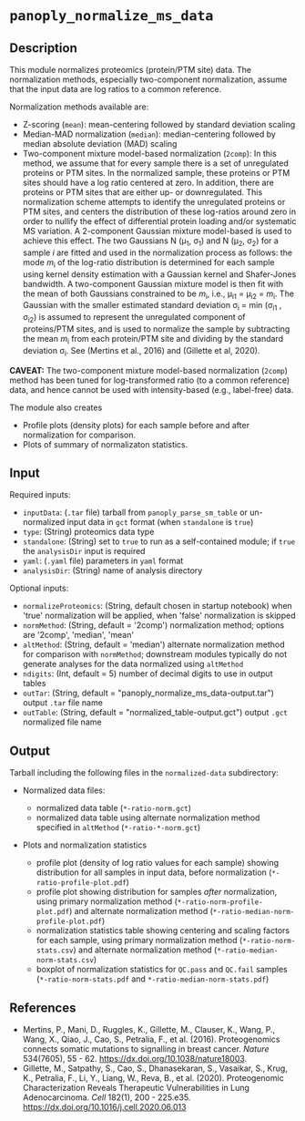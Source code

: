 # ```panoply_normalize_ms_data```

## Description

This module normalizes proteomics (protein/PTM site) data. The normalization methods, especially two-component normalization, assume that the input data are log ratios to a common reference. 

Normalization methods available are:

* Z-scoring (`mean`): mean-centering followed by standard deviation scaling
* Median-MAD normalization (`median`): median-centering followed by median absolute deviation (MAD) scaling
* Two-component mixture model-based normalization (`2comp`): In this method, we assume that for every sample there is a set of unregulated proteins or PTM sites. In the normalized sample, these proteins or PTM sites should have a log ratio centered at zero. In addition, there are proteins or PTM sites that are either up- or downregulated. This normalization scheme attempts to identify the unregulated proteins or PTM sites, and centers the distribution of these log-ratios around zero in order to nullify the effect of differential protein loading and/or systematic MS variation. A 2-component Gaussian mixture model-based is used to achieve this effect. The two Gaussians N (&mu;<sub>1</sub>, &sigma;<sub>1</sub>) and N (&mu;<sub>2</sub>, &sigma;<sub>2</sub>) for a sample *i* are fitted and used in the normalization process as follows: the mode *m*<sub>i</sub> of the log-ratio distribution is determined for each sample using kernel density estimation with a Gaussian kernel and Shafer-Jones bandwidth. A two-component Gaussian mixture model is then fit with the mean of both Gaussians constrained to be *m*<sub>i</sub>, i.e., &mu;<sub>i1</sub> = &mu;<sub>i2</sub> = *m*<sub>i</sub>. The Gaussian with the smaller estimated standard deviation &sigma;<sub>i</sub> = min (&sigma;<sub>i1</sub> , &sigma;<sub>i2</sub>) is assumed to represent the unregulated component of proteins/PTM sites, and is used to normalize the sample by subtracting the mean *m*<sub>i</sub> from each protein/PTM site and dividing by the standard deviation &sigma;<sub>i</sub>. See (Mertins et al., 2016) and (Gillette et al, 2020).

**CAVEAT:** The two-component mixture model-based normalization (`2comp`) method has been tuned for log-transformed ratio (to a common reference) data, and hence cannot be used with intensity-based (e.g., label-free) data.

The module also creates

* Profile plots (density plots) for each sample before and after normalization for comparison.
* Plots of summary of normalizaton statistics.


## Input

Required inputs:

* ```inputData```: (`.tar` file) tarball from ```panoply_parse_sm_table``` or un-normalized input data in `gct` format (when `standalone` is `true`)
* ```type```: (String) proteomics data type
* ```standalone```: (String) set to ```true``` to run as a self-contained module; if ```true``` the ```analysisDir``` input is required
* ```yaml```: (`.yaml` file) parameters in `yaml` format
* ```analysisDir```: (String) name of analysis directory

Optional inputs:

* ```normalizeProteomics```: (String, default chosen in startup notebook) when 'true' normalization will be applied, when 'false' normalization is skipped
* ```normMethod```: (String, default = '2comp') normalization method; options are '2comp', 'median', 'mean'
* ```altMethod```: (String, default = 'median') alternate normalization method for comparison with `normMethod`; downstream modules typically do not generate analyses for the data normalized using `altMethod`
* ```ndigits```: (Int, default = 5) number of decimal digits to use in output tables
* ```outTar```: (String, default = "panoply_normalize_ms_data-output.tar") output `.tar` file name
* ```outTable```: (String, default = "normalized_table-output.gct") output `.gct` normalized file name

## Output

Tarball including the following files in the `normalized-data` subdirectory: 

* Normalized data files:
	* normalized data table (`*-ratio-norm.gct`)
	* normalized data table using alternate normalization method specified in `altMethod` (`*-ratio-*-norm.gct`)

* Plots and normalization statistics
	* profile plot (density of log ratio values for each sample) showing distribution for all samples in input data, before normalization (`*-ratio-profile-plot.pdf`)
	* profile plot showing distribution for samples *after* normalization, using primary normalization method (`*-ratio-norm-profile-plot.pdf`) and alternate normalization method (`*-ratio-median-norm-profile-plot.pdf`)
	* normalization statistics table showing centering and scaling factors for each sample, using primary normalization method (`*-ratio-norm-stats.csv`) and alternate normalization method (`*-ratio-median-norm-stats.csv`)
	* boxplot of normalization statistics for `QC.pass` and `QC.fail` samples (`*-ratio-norm-stats.pdf` and `*-ratio-median-norm-stats.pdf`)

	
## References

* Mertins, P., Mani, D., Ruggles, K., Gillette, M., Clauser, K., Wang, P., Wang, X., Qiao, J., Cao, S., Petralia, F., et al. (2016). Proteogenomics connects somatic mutations to signalling in breast cancer. *Nature*  534(7605), 55 - 62. https://dx.doi.org/10.1038/nature18003.
* Gillette, M., Satpathy, S., Cao, S., Dhanasekaran, S., Vasaikar, S., Krug, K., Petralia, F., Li, Y., Liang, W., Reva, B., et al. (2020). Proteogenomic Characterization Reveals Therapeutic Vulnerabilities in Lung Adenocarcinoma. *Cell*  182(1), 200 - 225.e35. https://dx.doi.org/10.1016/j.cell.2020.06.013
